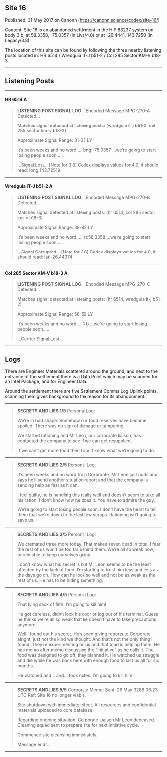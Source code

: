 ## Site 16

Published: 31 May 2017 on Canonn (https://canonn.science/codex/site-16/)

Content: Site 16 is an abandoned settlement in the HIP 83237 system on body 3 b, at 58.3358, -75.0357 (in Live/4.0) or at -26.4441, 143.7250 (in Legacy/3.8).

The location of this site can be found by following the three nearby listening posts located in:
HR 6514 / Wredguia IT-J b51-2 / Col 285 Sector KM-V b18-3

* * *

## Listening Posts

* * *

#### HR 6514 A

> 
> **LISTENING POST SIGNAL LOG**
> …Encoded Message MPG-270-A Detected…
> 
> Matches signal detected at listening posts: (wredguia it-j b51-2, col 285 sector km-v b18-3)
> 
> Approximate Signal Range: 31-33 LY
> 
> It’s been weeks and no word…. Iong:-75.0357 …we’re going to start losing people soon…..
> 
> …Signal Lost…
> [Note for 3.8] Codex displays values for 4.0, it should read: Iong:143.72519

* * *

#### Wredguia IT-J b51-2 A

> 
> **LISTENING POST SIGNAL LOG**
> …Encoded Message MPG-270-B Detected…
> 
> Matches signal detected at listening posts: (hr 6514, col 285 sector km-v b18-3)
> 
> Approximate Signal Range: 39-42 LY
> 
> lt’s been weeks and no word…. lat:58.3358 …we’re going to start losing people soon…..
> 
> …Signal Corrupted…
> [Note for 3.8] Codex displays values for 4.0, it should read: lat:-26.44374

* * *

#### Col 285 Sector KM-V b18-3 A

> 
> **LISTENING POST SIGNAL LOG**
> …Encoded Message MPG-270-C Detected…
> 
> Matches signal detected at listening posts: (hr 6514, wredguia it-j b51-2)
> 
> Approximate Signal Range: 56-59 LY
> 
> It’s been weeks and no word…. 3 b …we’re going to start losing people soon…..
> 
> …Carrier Signal Lost…

* * *

## Logs

There are Engineer Materials scattered around the ground, and next to the entrance of the settlement there is a Data Point which may be scanned for an Intel Package, and for Engineer Data.

Around the settlement there are five Settlement Comms Log Uplink points, scanning them gives background to the reason for its abandonment:

* * *

> 
> **SECRETS AND LIES 1/5**
> Personal Log:
> 
> We’re in bad shape. Somehow our food reserves have become spoiled. There was no sign of damage or tampering.
> 
> We started rationing and Mr Leon, our corporate liaison, has contacted the company to see if we can get resupplied.
> 
> If we can’t get more food then I don’t know what we’re going to do.

* * *

> 
> **SECRETS AND LIES 2/5**
> Personal Log:
> 
> It’s been weeks and no word from Corporate. Mr Leon just nods and says he’ll send another situation report and that the company is sending help as fast as it can.
> 
> I feel guilty, he is handling this really well and doesn’t seem to take all his ration. I don’t know how he does it. You have to admire the guy.
> 
> We’re going to start losing people soon. I don’t have the heart to tell them that we’re down to the last few scraps. Rationing isn’t going to save us.

* * *

> 
> **SECRETS AND LIES 3/5**
> Personal Log:
> 
> We cremated three more today. That makes seven dead in total. I fear the rest of us won’t be too far behind them. We’re all so weak now, barely able to keep ourselves going.
> 
> I don’t know what his secret is but Mr Leon seems to be the least affected by the lack of food. I’m starting to trust him less and less as the days go on. How can he look so well and not be as weak as the rest of us. He has to be hiding something.

* * *

> 
> **SECRETS AND LIES 4/5**
> Personal Log:
> 
> That lying sack of filth. I’m going to kill him!
> 
> He got careless, didn’t lock his door or log out of his terminal. Guess he thinks we’re all so weak that he doesn’t have to take precautions anymore.
> 
> Well I found out his secret. He’s been giving reports to Corporate alright, just not the kind we thought. And that’s not the only thing I found. They’re experimenting on us and that toad is helping them. He has memo after memo discussing the “initiative” as he calls it. The food was designed to go off, they planned it. He watched us struggle and die while he was back here with enough food to last us all for six months.
> 
> He watched and… and… took notes. I’m going to kill him!

* * *

> 
> **SECRETS AND LIES 5/5**
> Corporate Memo:
> Sent: 26 May 3286 06:23 UTC
> Ref: Site 16 no longer viable.
> 
> Site shutdown with immediate effect. All resources and confidential materials uploaded to core database.
> 
> Regarding ongoing situation: Corporate Liaison Mr Leon­ deceased. Cleaning squad sent to prepare site for next initiative cycle.
> 
> Commence site cleansing immediately.
> 
> Message ends.

* * *
